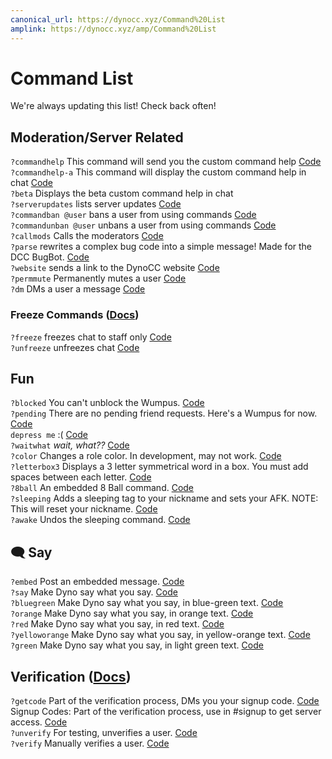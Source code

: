 ```yaml
---
canonical_url: https://dynocc.xyz/Command%20List
amplink: https://dynocc.xyz/amp/Command%20List
---
```


# Command List
We're always updating this list! Check back often!

## Moderation/Server Related
`?commandhelp` This command will send you the custom command help [Code](https://github.com/DynoCC/gamedevchat-dyno/blob/master/%3Fcommandhelp)  
`?commandhelp-a` This command will display the custom command help in chat [Code](https://github.com/DynoCC/gamedevchat-dyno/blob/master/%3Fcommandhelp-a)  
`?beta` Displays the beta custom command help in chat  
`?serverupdates` lists server updates [Code](https://github.com/DynoCC/gamedevchat-dyno/blob/master/serverupdates.txt)  
`?commandban @user` bans a user from using commands [Code](https://github.com/DynoCC/Dyno-Custom-Commands/blob/master/command%20ban.txt)  
`?commandunban @user` unbans a user from using commands [Code](https://github.com/DynoCC/Dyno-Custom-Commands/blob/master/command%20unban.txt)  
`?callmods` Calls the moderators [Code](https://github.com/DynoCC/Dyno-Custom-Commands/blob/master/callmods.txt)  
`?parse` rewrites a complex bug code into a simple message! Made for the DCC BugBot. [Code](https://github.com/DynoCC/Dyno-Custom-Commands/blob/master/parse.txt)  
`?website` sends a link to the DynoCC website [Code](https://github.com/Dynocc/Dyno-Custom-Commands/blob/master/%3Fwebsite)  
`?permmute` Permanently mutes a user [Code](https://github.com/Dynocc/Dyno-Custom-Commands/blob/master/permmute.txt)  
`?dm` DMs a user a message [Code](https://github.com/Dynocc/Dyno-Custom-Commands/blob/master/dm.txt)

### Freeze Commands ([Docs](freeze))
`?freeze` freezes chat to staff only [Code](https://github.com/DynoCC/Dyno-Custom-Commands/blob/master/Freeze%20Commands/freeze.txt)  
`?unfreeze` unfreezes chat [Code](https://github.com/DynoCC/Dyno-Custom-Commands/blob/master/Freeze%20Commands/unfreeze.txt)

## Fun
`?blocked` You can't unblock the Wumpus. [Code](https://github.com/DynoCC/Dyno-Custom-Commands/blob/master/blocked.txt)  
`?pending` There are no pending friend requests. Here's a Wumpus for now. [Code](https://github.com/DynoCC/Dyno-Custom-Commands/blob/master/pending.txt)  
`depress me` :( [Code](https://github.com/DynoCC/Dyno-Custom-Commands/blob/master/depress%20me.txt)  
`?waitwhat` _wait, what??_ [Code](https://github.com/DynoCC/gamedevchat-dyno/blob/master/waitwhat.txt)  
`?color` Changes a role color. In development, may not work. [Code](https://github.com/DynoCC/Dyno-Custom-Commands/blob/master/color.txt)  
`?letterbox3` Displays a 3 letter symmetrical word in a box. You must add spaces between each letter. [Code](https://github.com/DynoCC/Dyno-Custom-Commands/blob/master/letterbox3)  
`?8ball` An embedded 8 Ball command. [Code](https://github.com/DynoCC/Dyno-Custom-Commands/blob/master/8ball.txt)   
`?sleeping` Adds a sleeping tag to your nickname and sets your AFK. NOTE: This will reset your nickname. [Code](https://github.com/DynoCC/Dyno-Custom-Commands/blob/master/sleeping)   
`?awake` Undos the sleeping command. [Code](https://github.com/DynoCC/Dyno-Custom-Commands/blob/master/awake)   
## 🗨 Say
`?embed` Post an embedded message. [Code](https://github.com/DynoCC/Dyno-Custom-Commands/blob/master/embed.txt)  
`?say` Make Dyno say what you say. [Code](https://github.com/DynoCC/gamedevchat-dyno/blob/master/say.txt)  
`?bluegreen` Make Dyno say what you say, in blue-green text. [Code](https://github.com/DynoCC/gamedevchat-dyno/blob/master/bluegreen.txt)  
`?orange` Make Dyno say what you say, in orange text. [Code](https://github.com/DynoCC/gamedevchat-dyno/blob/master/orange.txt)  
`?red` Make Dyno say what you say, in red text. [Code](https://github.com/DynoCC/gamedevchat-dyno/blob/master/red.txt)  
`?yelloworange` Make Dyno say what you say, in yellow-orange text. [Code](https://github.com/DynoCC/gamedevchat-dyno/blob/master/yelloworange.txt)  
`?green` Make Dyno say what you say, in light green text. [Code](https://github.com/DynoCC/gamedevchat-dyno/blob/master/green.txt)  
## Verification ([Docs](verification))
`?getcode` Part of the verification process, DMs you your signup code. [Code](https://github.com/DynoCC/Dyno-Custom-Commands/blob/master/getcode.txt)  
Signup Codes: Part of the verification process, use in #signup to get server access. [Code](https://github.com/DynoCC/Dyno-Custom-Commands/blob/master/Signup%20codes.txt)  
`?unverify` For testing, unverifies a user. [Code](https://github.com/DynoCC/Dyno-Custom-Commands/blob/master/unverify.txt)  
`?verify` Manually verifies a user. [Code](https://github.com/DynoCC/Dyno-Custom-Commands/blob/master/verify.txt)
